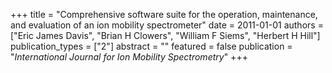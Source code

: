 +++
title = "Comprehensive software suite for the operation, maintenance, and evaluation of an ion mobility spectrometer"
date = 2011-01-01
authors = ["Eric James Davis", "Brian H Clowers", "William F Siems", "Herbert H Hill"]
publication_types = ["2"]
abstract = ""
featured = false
publication = "*International Journal for Ion Mobility Spectrometry*"
+++

